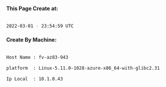 
   
#### This Page Create at:

```bash

2022-03-01 - 23:54:59 UTC

```

#### Create By Machine:

```bash

Host Name : fv-az83-943

platform  : Linux-5.11.0-1028-azure-x86_64-with-glibc2.31

Ip Local  : 10.1.0.43

```


